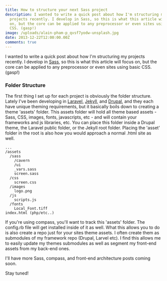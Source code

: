 ```yaml
---
title: How to structure your next Sass project
description: I wanted to write a quick post about how I'm structuring my
  projects recently. I develop in Sass, so this is what this article will focus
  on, but the core can be applied to any preprocessor or even sites using basic
  CSS. (gasp!)
image: /uploads/alain-pham-p_qvsf7yodw-unsplash.jpg
date: 2013-12-22T12:00:00.00Z
comments: true
---
```


I wanted to write a quick post about how I'm structuring my projects recently. I develop in [Sass](http://Sass-lang.com 'Sass, CSS preprocessor'), so this is what this article will focus on, but the core can be applied to any preprocessor or even sites using basic CSS. (gasp!)

### Folder Structure

The first thing I set up for each project is obviously the folder structure. Lately I've been developing in [Laravel](http://laravel.com 'Laravel, PHP framework'), [Jekyll](http://jekyllrb.com 'Jekyll'), and [Drupal](http://drupal.org 'Drupal CMS'), and they each have unique theming requirements, but it basically boils down to creating a theme 'assets' folder. This assets folder will hold all theme based assets - Sass, CSS, images, fonts, javascripts, etc - and will contain your frameworks and js libraries, etc. You can place this folder inside a Drupal theme, the Laravel public folder, or the Jekyll root folder. Placing the 'asset' folder in the root is also how you would approach a normal .html site as well.

```
...
/assets
  /sass
    /cavern
    /ui
    _vars.sass
    screen.sass
  /css
    screen.css
  /images
    logo.png
  /js
    scripts.js
  /fonts
    Local_Font.tiff
index.html (php/etc..)
```

If you're using compass, you'll want to track this 'assets' folder. The config.rb file will get installed inside of it as well. What this allows you to do is also create a repo just for your sites theme assets. I often create them as submodules of my framework repo (Drupal, Larvel etc). I find this allows me to easily update my themes submodules as well as segment my front-end assets from my back-end ones.

I'll have more Sass, compass, and front-end architecture posts coming soon.

Stay tuned!
